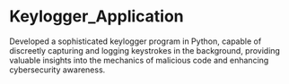 # Keylogger_Application
Developed a sophisticated keylogger program in Python, capable of discreetly capturing and logging keystrokes in the background, providing valuable insights into the mechanics of malicious code and enhancing cybersecurity awareness.
